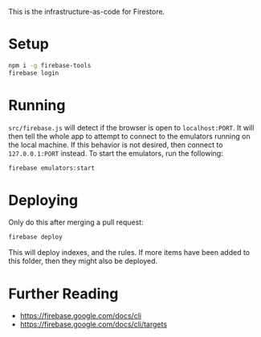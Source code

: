 This is the infrastructure-as-code for Firestore.

# Setup

```bash
npm i -g firebase-tools
firebase login
```

# Running

`src/firebase.js` will detect if the browser is open to `localhost:PORT`. It will then tell the whole app to attempt to connect to the emulators running on the local machine. If this behavior is not desired, then connect to `127.0.0.1:PORT` instead. To start the emulators, run the following:

```bash
firebase emulators:start
```

# Deploying

Only do this after merging a pull request:

```bash
firebase deploy
```

This will deploy indexes, and the rules. If more items have been added to this folder, then they might also be deployed.

# Further Reading

- <https://firebase.google.com/docs/cli>
- <https://firebase.google.com/docs/cli/targets>
